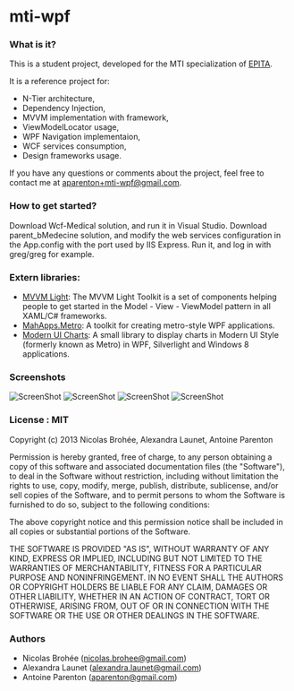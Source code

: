 mti-wpf
=======

### What is it?

This is a student project, developed for the MTI specialization of [EPITA](http://www.epita.fr/).

It is a reference project for:
* N-Tier architecture,
* Dependency Injection,
* MVVM implementation with framework,
* ViewModelLocator usage,
* WPF Navigation implementaion,
* WCF services consumption,
* Design frameworks usage.

If you have any questions or comments about the project, feel free to contact me at aparenton+mti-wpf@gmail.com.
### How to get started?

Download Wcf-Medical solution, and run it in Visual Studio.
Download parent_bMedecine solution, and modify the web services configuration in the App.config with the port used by IIS Express.
Run it, and log in with greg/greg for example.

### Extern libraries:

* [MVVM Light](http://mvvmlight.codeplex.com/): The MVVM Light Toolkit is a set of components helping people to get started in the Model - View - ViewModel pattern in all XAML/C# frameworks.
* [MahApps.Metro](https://github.com/MahApps/MahApps.Metro): A toolkit for creating metro-style WPF applications.
* [Modern UI Charts](http://modernuicharts.codeplex.com/): A small library to display charts in Modern UI Style (formerly known as Metro) in WPF, Silverlight and Windows 8 applications.

### Screenshots

![ScreenShot](http://i.imgur.com/u8RdZlW.png)
![ScreenShot](http://i.imgur.com/s1nvRmq.png)
![ScreenShot](http://i.imgur.com/6zlTqgh.png)
![ScreenShot](http://i.imgur.com/3eGbA1z.png)

### License : MIT
Copyright (c) 2013 Nicolas Brohée, Alexandra Launet, Antoine Parenton

Permission is hereby granted, free of charge, to any person obtaining a copy of this software and associated documentation files (the "Software"), to deal in the Software without restriction, including without limitation the rights to use, copy, modify, merge, publish, distribute, sublicense, and/or sell copies of the Software, and to permit persons to whom the Software is furnished to do so, subject to the following conditions:

The above copyright notice and this permission notice shall be included in all copies or substantial portions of the Software.

THE SOFTWARE IS PROVIDED "AS IS", WITHOUT WARRANTY OF ANY KIND, EXPRESS OR IMPLIED, INCLUDING BUT NOT LIMITED TO THE WARRANTIES OF MERCHANTABILITY, FITNESS FOR A PARTICULAR PURPOSE AND NONINFRINGEMENT. IN NO EVENT SHALL THE AUTHORS OR COPYRIGHT HOLDERS BE LIABLE FOR ANY CLAIM, DAMAGES OR OTHER LIABILITY, WHETHER IN AN ACTION OF CONTRACT, TORT OR OTHERWISE, ARISING FROM, OUT OF OR IN CONNECTION WITH THE SOFTWARE OR THE USE OR OTHER DEALINGS IN THE SOFTWARE.

### Authors
- Nicolas Brohée (nicolas.brohee@gmail.com)
- Alexandra Launet (alexandra.launet@gmail.com)
- Antoine Parenton (aparenton@gmail.com)
